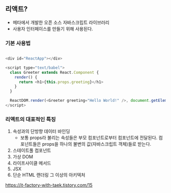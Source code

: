 ## 리액트?

- 메타에서 개발한 오픈 소스 자바스크립트 라이브러리
- 사용자 인터페이스를 만들기 위해 사용된다.

### 기본 사용법

```JavaScript

<div id="ReactApp"></div>

<script type="text/babel">
  class Greeter extends React.Component {
    render() {
      return <h1>{this.props.greeting}</h1>
    }
  }

  ReactDOM.render(<Greeter greeting="Hello World!" />, document.getElementById('ReactApp'));
</script>

```

### 리액트의 대표적인 특징

1. 속성과의 단방향 데이터 바인딩
    - 보통 props라 불리는 속성들은 부모 컴포넌트로부터 컴포넌트에 전달된다. 컴포넌트들은 props을 하나의 불변의 값(자바스크립트 객체)들로 받는다.
2. 스테이트풀 컴포넌트
3. 가상 DOM
4. 라이프사이클 메서드
5. JSX
6. 단순 HTML 랜더링 그 이상의 아키텍처


https://it-factory-with-taek.tistory.com/15
